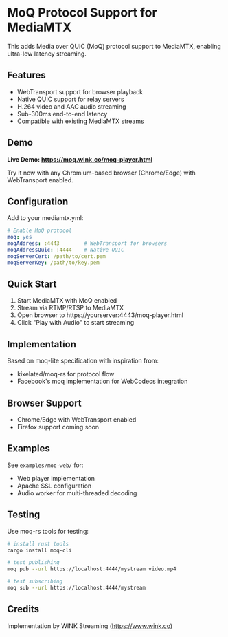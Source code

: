# MoQ Protocol Support for MediaMTX

This adds Media over QUIC (MoQ) protocol support to MediaMTX, enabling ultra-low latency streaming.

## Features

- WebTransport support for browser playback
- Native QUIC support for relay servers
- H.264 video and AAC audio streaming
- Sub-300ms end-to-end latency
- Compatible with existing MediaMTX streams

## Demo

**Live Demo: https://moq.wink.co/moq-player.html**

Try it now with any Chromium-based browser (Chrome/Edge) with WebTransport enabled.

## Configuration

Add to your mediamtx.yml:

```yaml
# Enable MoQ protocol
moq: yes
moqAddress: :4443        # WebTransport for browsers
moqAddressQuic: :4444    # Native QUIC
moqServerCert: /path/to/cert.pem
moqServerKey: /path/to/key.pem
```

## Quick Start

1. Start MediaMTX with MoQ enabled
2. Stream via RTMP/RTSP to MediaMTX 
3. Open browser to https://yourserver:4443/moq-player.html
4. Click "Play with Audio" to start streaming

## Implementation

Based on moq-lite specification with inspiration from:
- kixelated/moq-rs for protocol flow
- Facebook's moq implementation for WebCodecs integration

## Browser Support

- Chrome/Edge with WebTransport enabled
- Firefox support coming soon

## Examples

See `examples/moq-web/` for:
- Web player implementation
- Apache SSL configuration  
- Audio worker for multi-threaded decoding

## Testing

Use moq-rs tools for testing:
```bash
# install rust tools
cargo install moq-cli

# test publishing
moq pub --url https://localhost:4444/mystream video.mp4

# test subscribing  
moq sub --url https://localhost:4444/mystream
```

## Credits

Implementation by WINK Streaming (https://www.wink.co)